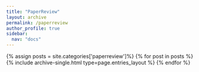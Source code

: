 ```yaml
---
title: "PaperReview"
layout: archive
permalink: /paperreview
author_profile: true
sidebar:
  nav: "docs"
---
```



{% assign posts = site.categories['paperreview']%}
{% for post in posts %} {% include archive-single.html type=page.entries_layout %} {% endfor %}
